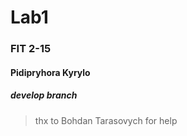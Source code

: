 # Lab1
### FIT 2-15
#### Pidipryhora Kyrylo 
##### develop branch
> thx to Bohdan Tarasovych for help

